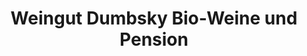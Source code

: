 ---
title: "Weingut Dumbsky Bio-Weine und Pension"
url: /volkach/weingut-dumbsky-bio-weine-und-pension/
shop: Spirituosen
---